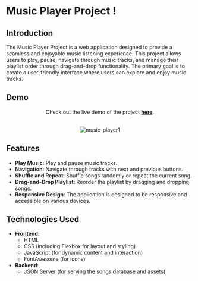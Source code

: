 # Music Player Project !

## Introduction

The Music Player Project is a web application designed to provide a seamless and enjoyable music listening experience. This project allows users to play, pause, navigate through music tracks, and manage their playlist order through drag-and-drop functionality. The primary goal is to create a user-friendly interface where users can explore and enjoy music tracks.

## Demo

<p align="center">
  Check out the live demo of the project <strong><a href="https://kietho-musicplayer.vercel.app/">here</a></strong>.
</p>
<br/>
<div align="center">
  <img src="https://github.com/user-attachments/assets/c5005198-125e-4fcc-af74-6f9698d2299e" alt="music-player1">
</div>

## Features

- **Play Music**: Play and pause music tracks.
- **Navigation**: Navigate through tracks with next and previous buttons.
- **Shuffle and Repeat**: Shuffle songs randomly or repeat the current song.
- **Drag-and-Drop Playlist**: Reorder the playlist by dragging and dropping songs.
- **Responsive Design**: The application is designed to be responsive and accessible on various devices.

## Technologies Used

- **Frontend**:
  - HTML
  - CSS (including Flexbox for layout and styling)
  - JavaScript (for dynamic content and interaction)
  - FontAwesome (for icons)
- **Backend**:
  - JSON Server (for serving the songs database and assets)
